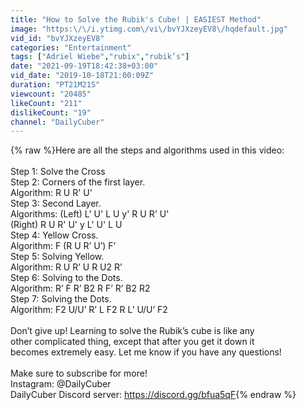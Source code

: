 ```yaml
---
title: "How to Solve the Rubik's Cube! | EASIEST Method"
image: "https:\/\/i.ytimg.com\/vi\/bvYJXzeyEV8\/hqdefault.jpg"
vid_id: "bvYJXzeyEV8"
categories: "Entertainment"
tags: ["Adriel Wiebe","rubix","rubik’s"]
date: "2021-09-19T18:42:38+03:00"
vid_date: "2019-10-18T21:00:09Z"
duration: "PT21M21S"
viewcount: "20485"
likeCount: "211"
dislikeCount: "19"
channel: "DailyCuber"
---
```

{% raw %}Here are all the steps and algorithms used in this video:<br /><br />Step 1: Solve the Cross<br />Step 2: Corners of the first layer.<br />  Algorithm: R U R' U'<br />Step 3: Second Layer.<br />  Algorithms: (Left) L' U' L U y' R U R' U'<br />                        (Right) R U R' U' y L' U' L U<br />Step 4: Yellow Cross.<br />  Algorithm: F (R U R’ U’) F’<br />Step 5: Solving Yellow.<br />  Algorithm: R U R’ U R U2 R’<br />Step 6: Solving to the Dots.<br />  Algorithm: R’ F R’ B2 R F’ R’ B2 R2<br />Step 7: Solving the Dots.<br />  Algorithm: F2 U/U’ R’ L F2 R L’ U/U’ F2<br /><br />Don’t give up! Learning to solve the Rubik’s cube is like any<br />other complicated thing, except that after you get it down it<br />becomes extremely easy. Let me know if you have any questions!<br /><br />Make sure to subscribe for more!<br />Instagram: @DailyCuber<br />DailyCuber Discord server: <a rel="nofollow" target="blank" href="https://discord.gg/bfua5qF">https://discord.gg/bfua5qF</a>{% endraw %}
